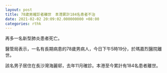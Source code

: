 ```yaml
---
layout: post
title: 78歲男確診者離世　本港累計184名患者不治
date: 2021-02-02 20:09:02.000000000 +08:00
categories: rthk
---
```


再多一名新型肺炎患者死亡。

醫管局表示，一名有長期病患的78歲男病人，今日下午5時19分，於瑪嘉烈醫院離世。

該名男子居住在長沙灣海麗邨，去年11月確診。本港至今累計有184名患者離世。
